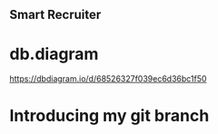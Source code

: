 ## Smart Recruiter
# db.diagram 
https://dbdiagram.io/d/68526327f039ec6d36bc1f50
# Introducing my git branch 

